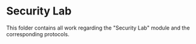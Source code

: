 # Security Lab

This folder contains all work regarding the "Security Lab" module and the corresponding protocols.
